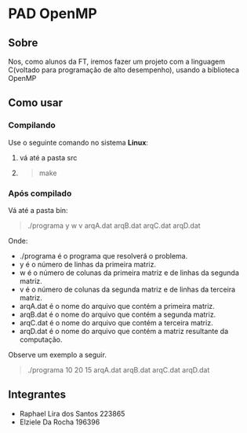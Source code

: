 # PAD OpenMP

## Sobre
Nos, como alunos da FT, iremos fazer um projeto com a linguagem C(voltado para programação de alto desempenho), usando a biblioteca OpenMP

## Como usar

### Compilando

Use o seguinte comando no sistema **Linux**:

1. vá até a pasta src

2. > make
  
### Após compilado

Vá até a pasta bin:

> ./programa y w v arqA.dat arqB.dat arqC.dat arqD.dat

Onde:
+ ./programa é o programa que resolverá o problema.
+ y é o número de linhas da primeira matriz.
+ w é o número de colunas da primeira matriz e de linhas da segunda matriz.
+ v é o número de colunas da segunda matriz e de linhas da terceira matriz.
+ arqA.dat é o nome do arquivo que contém a primeira matriz.
+ arqB.dat é o nome do arquivo que contém a segunda matriz.
+ arqC.dat é o nome do arquivo que contém a terceira matriz. 
+ arqD.dat é o nome do arquivo que contém a matriz resultante da computação.

Observe um exemplo a seguir.

 > ./programa 10 20 15 arqA.dat arqB.dat arqC.dat arqD.dat

## Integrantes
+ Raphael Lira dos Santos 223865
+ Elziele Da Rocha 196396
